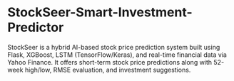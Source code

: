 # StockSeer-Smart-Investment-Predictor
StockSeer is a hybrid AI-based stock price prediction system built using Flask, XGBoost, LSTM (TensorFlow/Keras), and real-time financial data via Yahoo Finance. It offers short-term stock price predictions along with 52-week high/low, RMSE evaluation, and investment suggestions.
